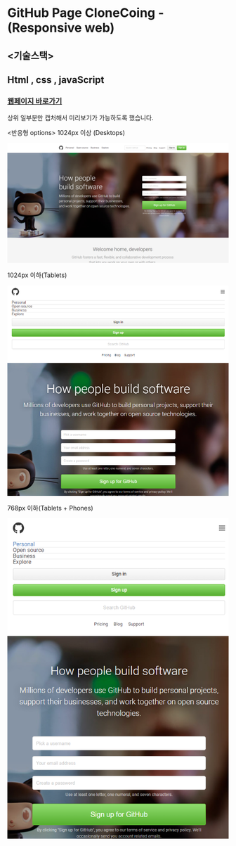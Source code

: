 # GitHub Page CloneCoing - (Responsive web)



## <기술스택>
## Html , css , javaScript



### [웹페이지 바로가기](https://wondonghwi.github.io/GitHub_CloneCoding_CSS/)

상위 일부분만 캡처해서 미리보기가 가능하도록 했습니다.

<반응형 options>
1024px 이상 (Desktops)

![](img/1024+.PNG)

1024px 이하(Tablets)

![](img/1024-.PNG)

768px 이하(Tablets + Phones)

![](img/768-.PNG)
